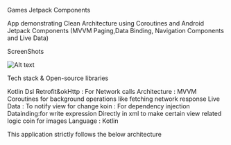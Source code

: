 Games Jetpack Components

App demonstrating Clean Architecture using Coroutines and Android Jetpack Components (MVVM Paging,Data Binding, Navigation Components and Live Data)

ScreenShots

 ![Alt text](relative/path/to/games.jpg?raw=true "Title")

Tech stack & Open-source libraries

Kotlin Dsl
Retrofit&okHttp : For Network calls
Architecture : MVVM
Coroutines for background operations like fetching network response
Live Data : To notify view for change
koin : For dependency injection
Datainding:for write expression Directly in xml to make certain view related logic
coin for images
Language : Kotlin

This application strictly follows the below architecture
